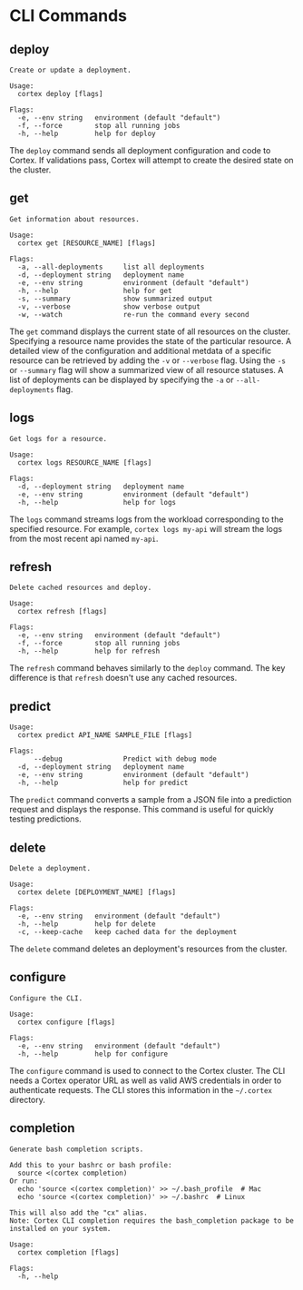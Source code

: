# CLI Commands

## deploy

```text
Create or update a deployment.

Usage:
  cortex deploy [flags]

Flags:
  -e, --env string   environment (default "default")
  -f, --force        stop all running jobs
  -h, --help         help for deploy
```

The `deploy` command sends all deployment configuration and code to Cortex. If validations pass, Cortex will attempt to create the desired state on the cluster.

## get

```text
Get information about resources.

Usage:
  cortex get [RESOURCE_NAME] [flags]

Flags:
  -a, --all-deployments     list all deployments
  -d, --deployment string   deployment name
  -e, --env string          environment (default "default")
  -h, --help                help for get
  -s, --summary             show summarized output
  -v, --verbose             show verbose output
  -w, --watch               re-run the command every second
```

The `get` command displays the current state of all resources on the cluster. Specifying a resource name provides the state of the particular resource. A detailed view of the configuration and additional metdata of a specific resource can be retrieved by adding the `-v` or `--verbose` flag. Using the `-s` or `--summary` flag will show a summarized view of all resource statuses. A list of deployments can be displayed by specifying the `-a` or `--all-deployments` flag.

## logs

```text
Get logs for a resource.

Usage:
  cortex logs RESOURCE_NAME [flags]

Flags:
  -d, --deployment string   deployment name
  -e, --env string          environment (default "default")
  -h, --help                help for logs
```

The `logs` command streams logs from the workload corresponding to the specified resource. For example, `cortex logs my-api` will stream the logs from the most recent api named `my-api`.

## refresh

```text
Delete cached resources and deploy.

Usage:
  cortex refresh [flags]

Flags:
  -e, --env string   environment (default "default")
  -f, --force        stop all running jobs
  -h, --help         help for refresh
```

The `refresh` command behaves similarly to the `deploy` command. The key difference is that `refresh` doesn't use any cached resources.

## predict

```text
Usage:
  cortex predict API_NAME SAMPLE_FILE [flags]

Flags:
      --debug               Predict with debug mode
  -d, --deployment string   deployment name
  -e, --env string          environment (default "default")
  -h, --help                help for predict
```

The `predict` command converts a sample from a JSON file into a prediction request and displays the response. This command is useful for quickly testing predictions.

## delete

```text
Delete a deployment.

Usage:
  cortex delete [DEPLOYMENT_NAME] [flags]

Flags:
  -e, --env string   environment (default "default")
  -h, --help         help for delete
  -c, --keep-cache   keep cached data for the deployment
```

The `delete` command deletes an deployment's resources from the cluster.

## configure

```text
Configure the CLI.

Usage:
  cortex configure [flags]

Flags:
  -e, --env string   environment (default "default")
  -h, --help         help for configure
```

The `configure` command is used to connect to the Cortex cluster. The CLI needs a Cortex operator URL as well as valid AWS credentials in order to authenticate requests. The CLI stores this information in the `~/.cortex` directory.

## completion

```text
Generate bash completion scripts.

Add this to your bashrc or bash profile:
  source <(cortex completion)
Or run:
  echo 'source <(cortex completion)' >> ~/.bash_profile  # Mac
  echo 'source <(cortex completion)' >> ~/.bashrc  # Linux

This will also add the "cx" alias.
Note: Cortex CLI completion requires the bash_completion package to be installed on your system.

Usage:
  cortex completion [flags]

Flags:
  -h, --help
```
